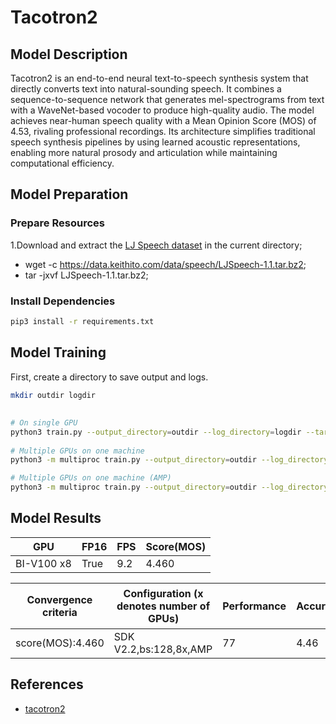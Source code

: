 # Tacotron2

## Model Description

Tacotron2 is an end-to-end neural text-to-speech synthesis system that directly converts text into natural-sounding
speech. It combines a sequence-to-sequence network that generates mel-spectrograms from text with a WaveNet-based
vocoder to produce high-quality audio. The model achieves near-human speech quality with a Mean Opinion Score (MOS) of
4.53, rivaling professional recordings. Its architecture simplifies traditional speech synthesis pipelines by using
learned acoustic representations, enabling more natural prosody and articulation while maintaining computational
efficiency.

## Model Preparation

### Prepare Resources

1.Download and extract the [LJ Speech dataset](https://keithito.com/LJ-Speech-Dataset/) in the current directory;

- wget -c <https://data.keithito.com/data/speech/LJSpeech-1.1.tar.bz2>;
- tar -jxvf LJSpeech-1.1.tar.bz2;

### Install Dependencies

```sh
pip3 install -r requirements.txt 
```

## Model Training

First, create a directory to save output and logs.

```sh
mkdir outdir logdir
```

##

```sh
# On single GPU
python3 train.py --output_directory=outdir --log_directory=logdir --target_val_loss=0.5
 
# Multiple GPUs on one machine
python3 -m multiproc train.py --output_directory=outdir --log_directory=logdir --hparams=distributed_run=True --target_val_loss=0.5

# Multiple GPUs on one machine (AMP)
python3 -m multiproc train.py --output_directory=outdir --log_directory=logdir --hparams=distributed_run=True,fp16_run=True --target_val_loss=0.5
```

## Model Results

| GPU        | FP16 | FPS | Score(MOS) |
|------------|------|-----|------------|
| BI-V100 x8 | True | 9.2 | 4.460      |

| Convergence criteria | Configuration (x denotes number of GPUs) | Performance | Accuracy | Power（W） | Scalability | Memory utilization（G） | Stability |
|----------------------|------------------------------------------|-------------|----------|------------|-------------|-------------------------|-----------|
| score(MOS):4.460     | SDK V2.2,bs:128,8x,AMP                   | 77          | 4.46     | 128\*8     | 0.96        | 18.4\*8                 | 1         |

## References

- [tacotron2](https://github.com/NVIDIA/tacotron2)
